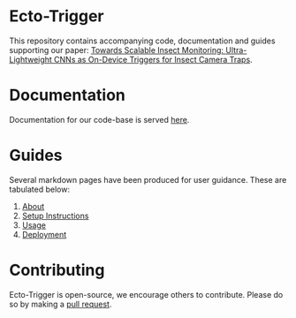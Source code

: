 # Ecto-Trigger
This repository contains accompanying code, documentation and guides supporting our paper: [Towards Scalable Insect Monitoring: Ultra-Lightweight CNNs as On-Device Triggers for Insect Camera Traps](https://arxiv.org/abs/2411.14467). 

# Documentation

Documentation for our code-base is served [here](https://ross-jg.github.io/ecto-trigger/html/).

# Guides

Several markdown pages have been produced for user guidance. These are tabulated below:

1. [About](guides/about.md)
2. [Setup Instructions](guides/packages.md)
3. [Usage](guides/usage.md)
4. [Deployment](guides/deployment.md)

# Contributing

Ecto-Trigger is open-source, we encourage others to contribute. Please do so by making a [pull request](https://github.com/ross-jg/ecto-trigger/pulls). 



